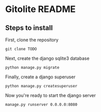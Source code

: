 Gitolite README
===============

## Steps to install
First, clone the repository

    git clone TODO

Next, create the django sqlite3 database

    python manage.py migrate

Finally, create a django superuser

    python manage.py createsuperuser

Now you're ready to start the django server

    manage.py runserver 0.0.0.0:8080

